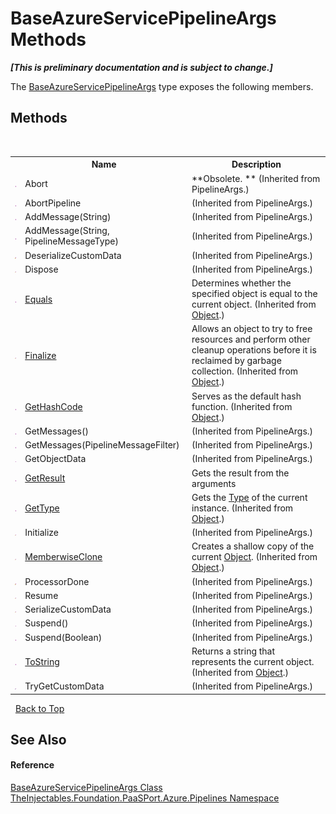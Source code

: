 # BaseAzureServicePipelineArgs Methods
 _**\[This is preliminary documentation and is subject to change.\]**_

The <a href="8340ffa8-ae96-d099-17c4-b4400351ed9a">BaseAzureServicePipelineArgs</a> type exposes the following members.


## Methods
&nbsp;<table><tr><th></th><th>Name</th><th>Description</th></tr><tr><td>![Public method](media/pubmethod.gif "Public method")</td><td>Abort</td><td> **Obsolete. ** (Inherited from PipelineArgs.)</td></tr><tr><td>![Public method](media/pubmethod.gif "Public method")</td><td>AbortPipeline</td><td> (Inherited from PipelineArgs.)</td></tr><tr><td>![Public method](media/pubmethod.gif "Public method")</td><td>AddMessage(String)</td><td> (Inherited from PipelineArgs.)</td></tr><tr><td>![Public method](media/pubmethod.gif "Public method")</td><td>AddMessage(String, PipelineMessageType)</td><td> (Inherited from PipelineArgs.)</td></tr><tr><td>![Protected method](media/protmethod.gif "Protected method")</td><td>DeserializeCustomData</td><td> (Inherited from PipelineArgs.)</td></tr><tr><td>![Protected method](media/protmethod.gif "Protected method")</td><td>Dispose</td><td> (Inherited from PipelineArgs.)</td></tr><tr><td>![Public method](media/pubmethod.gif "Public method")</td><td><a href="http://msdn2.microsoft.com/en-us/library/bsc2ak47" target="_blank">Equals</a></td><td>
Determines whether the specified object is equal to the current object.
 (Inherited from <a href="http://msdn2.microsoft.com/en-us/library/e5kfa45b" target="_blank">Object</a>.)</td></tr><tr><td>![Protected method](media/protmethod.gif "Protected method")</td><td><a href="http://msdn2.microsoft.com/en-us/library/4k87zsw7" target="_blank">Finalize</a></td><td>
Allows an object to try to free resources and perform other cleanup operations before it is reclaimed by garbage collection.
 (Inherited from <a href="http://msdn2.microsoft.com/en-us/library/e5kfa45b" target="_blank">Object</a>.)</td></tr><tr><td>![Public method](media/pubmethod.gif "Public method")</td><td><a href="http://msdn2.microsoft.com/en-us/library/zdee4b3y" target="_blank">GetHashCode</a></td><td>
Serves as the default hash function.
 (Inherited from <a href="http://msdn2.microsoft.com/en-us/library/e5kfa45b" target="_blank">Object</a>.)</td></tr><tr><td>![Public method](media/pubmethod.gif "Public method")</td><td>GetMessages()</td><td> (Inherited from PipelineArgs.)</td></tr><tr><td>![Public method](media/pubmethod.gif "Public method")</td><td>GetMessages(PipelineMessageFilter)</td><td> (Inherited from PipelineArgs.)</td></tr><tr><td>![Public method](media/pubmethod.gif "Public method")</td><td>GetObjectData</td><td> (Inherited from PipelineArgs.)</td></tr><tr><td>![Public method](media/pubmethod.gif "Public method")</td><td><a href="b2a96993-9125-b3ea-a327-0721411f8fca">GetResult</a></td><td>
Gets the result from the arguments</td></tr><tr><td>![Public method](media/pubmethod.gif "Public method")</td><td><a href="http://msdn2.microsoft.com/en-us/library/dfwy45w9" target="_blank">GetType</a></td><td>
Gets the <a href="http://msdn2.microsoft.com/en-us/library/42892f65" target="_blank">Type</a> of the current instance.
 (Inherited from <a href="http://msdn2.microsoft.com/en-us/library/e5kfa45b" target="_blank">Object</a>.)</td></tr><tr><td>![Protected method](media/protmethod.gif "Protected method")</td><td>Initialize</td><td> (Inherited from PipelineArgs.)</td></tr><tr><td>![Protected method](media/protmethod.gif "Protected method")</td><td><a href="http://msdn2.microsoft.com/en-us/library/57ctke0a" target="_blank">MemberwiseClone</a></td><td>
Creates a shallow copy of the current <a href="http://msdn2.microsoft.com/en-us/library/e5kfa45b" target="_blank">Object</a>.
 (Inherited from <a href="http://msdn2.microsoft.com/en-us/library/e5kfa45b" target="_blank">Object</a>.)</td></tr><tr><td>![Protected method](media/protmethod.gif "Protected method")</td><td>ProcessorDone</td><td> (Inherited from PipelineArgs.)</td></tr><tr><td>![Protected method](media/protmethod.gif "Protected method")</td><td>Resume</td><td> (Inherited from PipelineArgs.)</td></tr><tr><td>![Protected method](media/protmethod.gif "Protected method")</td><td>SerializeCustomData</td><td> (Inherited from PipelineArgs.)</td></tr><tr><td>![Public method](media/pubmethod.gif "Public method")</td><td>Suspend()</td><td> (Inherited from PipelineArgs.)</td></tr><tr><td>![Public method](media/pubmethod.gif "Public method")</td><td>Suspend(Boolean)</td><td> (Inherited from PipelineArgs.)</td></tr><tr><td>![Public method](media/pubmethod.gif "Public method")</td><td><a href="http://msdn2.microsoft.com/en-us/library/7bxwbwt2" target="_blank">ToString</a></td><td>
Returns a string that represents the current object.
 (Inherited from <a href="http://msdn2.microsoft.com/en-us/library/e5kfa45b" target="_blank">Object</a>.)</td></tr><tr><td>![Private method](media/privmethod.gif "Private method")</td><td>TryGetCustomData</td><td> (Inherited from PipelineArgs.)</td></tr></table>&nbsp;
<a href="#baseazureservicepipelineargs-methods">Back to Top</a>

## See Also


#### Reference
<a href="8340ffa8-ae96-d099-17c4-b4400351ed9a">BaseAzureServicePipelineArgs Class</a><br /><a href="12877838-209f-7bd8-1db6-0de375a06add">TheInjectables.Foundation.PaaSPort.Azure.Pipelines Namespace</a><br />